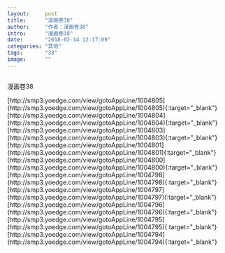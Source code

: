 ```yaml
---
layout:     post
title:      "漫画卷38"
author:     "作者：漫画卷38"
intro:      "漫画卷38"
date:       "2018-02-14 12:17:09"
categories: "其他"
tags:       "38"
image:      ""
---
```

<div style="text-align: center">
<p><img src=""/></p>
</div>
<p class="post-meta">
<span>漫画卷38</span>
</p>
[http://smp3.yoedge.com/view/gotoAppLine/1004805](http://smp3.yoedge.com/view/gotoAppLine/1004805){:target="_blank"}
[http://smp3.yoedge.com/view/gotoAppLine/1004804](http://smp3.yoedge.com/view/gotoAppLine/1004804){:target="_blank"}
[http://smp3.yoedge.com/view/gotoAppLine/1004803](http://smp3.yoedge.com/view/gotoAppLine/1004803){:target="_blank"}
[http://smp3.yoedge.com/view/gotoAppLine/1004801](http://smp3.yoedge.com/view/gotoAppLine/1004801){:target="_blank"}
[http://smp3.yoedge.com/view/gotoAppLine/1004800](http://smp3.yoedge.com/view/gotoAppLine/1004800){:target="_blank"}
[http://smp3.yoedge.com/view/gotoAppLine/1004798](http://smp3.yoedge.com/view/gotoAppLine/1004798){:target="_blank"}
[http://smp3.yoedge.com/view/gotoAppLine/1004797](http://smp3.yoedge.com/view/gotoAppLine/1004797){:target="_blank"}
[http://smp3.yoedge.com/view/gotoAppLine/1004796](http://smp3.yoedge.com/view/gotoAppLine/1004796){:target="_blank"}
[http://smp3.yoedge.com/view/gotoAppLine/1004795](http://smp3.yoedge.com/view/gotoAppLine/1004795){:target="_blank"}
[http://smp3.yoedge.com/view/gotoAppLine/1004794](http://smp3.yoedge.com/view/gotoAppLine/1004794){:target="_blank"}


